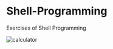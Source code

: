 # Shell-Programming
Exercises of Shell Programming


![calculator](https://user-images.githubusercontent.com/52876614/95327548-d4648580-08c1-11eb-94a9-c9a02e6d8879.png)
